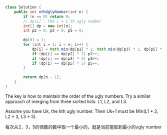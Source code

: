 ```java
class Solution {
    public int nthUglyNumber(int n) {
        if (n == 0) return 0;
        // dp[i] : the i + 1 th ugly number
        int[] dp = new int[n];
        int p2 = 0, p3 = 0, p5 = 0;
        
        dp[0] = 1;
        for (int i = 1; i < n; i++) {
            dp[i] = Math.min(dp[p2] * 2, Math.min(dp[p3] * 3, dp[p5] * 5));
            if (dp[i] == dp[p2] * 2) p2++;
            if (dp[i] == dp[p3] * 3) p3++;
            if (dp[i] == dp[p5] * 5) p5++;
        }
        
        return dp[n - 1];
    }
}
```

The key is how to maintain the order of the ugly numbers. Try a similar approach of merging from three sorted lists: L1, L2, and L3.

Assume you have Uk, the kth ugly number. Then Uk+1 must be Min(L1 * 2, L2 * 3, L3 * 5).

每次从2，3，5的倍数的数中取一个最小的，就是当前能取到最小的ugly number